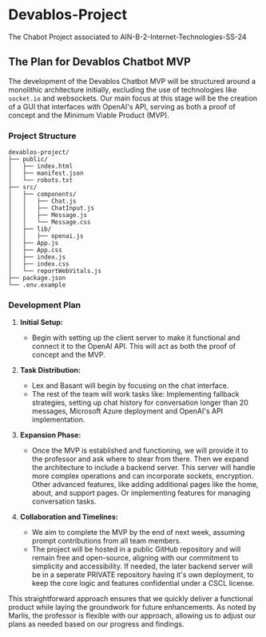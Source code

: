 # Devablos-Project
The Chabot Project associated to AIN-B-2-Internet-Technologies-SS-24

## The Plan for Devablos Chatbot MVP 

The development of the Devablos Chatbot MVP will be structured around a monolithic architecture initially, excluding the use of technologies like `socket.io` and websockets. Our main focus at this stage will be the creation of a GUI that interfaces with OpenAI's API, serving as both a proof of concept and the Minimum Viable Product (MVP).

### Project Structure

```
devablos-project/
├── public/
│   ├── index.html
│   ├── manifest.json
│   └── robots.txt
├── src/
│   ├── components/
│   │   ├── Chat.js
│   │   ├── ChatInput.js
│   │   ├── Message.js
│   │   └── Message.css
│   ├── lib/
│   │   ├── openai.js
│   ├── App.js
│   ├── App.css
│   ├── index.js
│   ├── index.css
│   └── reportWebVitals.js
├── package.json
└── .env.example
```

### Development Plan

1. **Initial Setup:**
   - Begin with setting up the client server to make it functional and connect it to the OpenAI API. This will act as both the proof of concept and the MVP.
   
2. **Task Distribution:**
   - Lex and Basant will begin by focusing on the chat interface.
   - The rest of the team will work tasks like: Implementing fallback strategies, setting up chat history for conversation longer than 20 messages, Microsoft Azure deployment and OpenAI's API implementation.

3. **Expansion Phase:**
   - Once the MVP is established and functioning, we will provide it to the professor and ask where to stear from there. Then we expand the architecture to include a backend server. This server will handle more complex operations and can incorporate sockets, encryption. Other advanced features, like adding additional pages like the home, about, and support pages. Or implementing features for managing conversation tasks.

4. **Collaboration and Timelines:**
   - We aim to complete the MVP by the end of next week, assuming prompt contributions from all team members.
   - The project will be hosted in a public GitHub repository and will remain free and open-source, aligning with our commitment to simplicity and accessibility. If needed, the later backend server will be in a seperate PRIVATE repository having it's own deployment, to keep the core logic and features confidential under a CSCL license.

This straightforward approach ensures that we quickly deliver a functional product while laying the groundwork for future enhancements. As noted by Marlis, the professor is flexible with our approach, allowing us to adjust our plans as needed based on our progress and findings.
